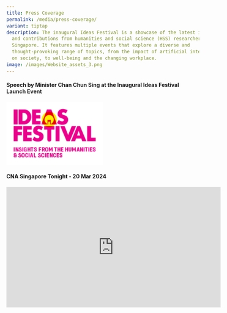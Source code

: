 ```yaml
---
title: Press Coverage
permalink: /media/press-coverage/
variant: tiptap
description: The inaugural Ideas Festival is a showcase of the latest insights
  and contributions from humanities and social science (HSS) researchers in
  Singapore. It features multiple events that explore a diverse and
  thought-provoking range of topics, from the impact of artificial intelligence
  on society, to well-being and the changing workplace.
image: /images/Website_assets_3.png
---
```

<p></p>
<h4>Speech by Minister Chan Chun Sing at the Inaugural Ideas Festival Launch Event</h4>
<div class="isomer-image-wrapper">
<img style="width: 50%;" height="auto" width="100%" alt="" src="/images/Website_assets_Logo_200x130.png">
</div>
<p></p>
<h4>CNA Singapore Tonight - 20 Mar 2024</h4>
<div class="iframe-wrapper">
<iframe height="315" width="560" allowfullscreen="true" frameborder="0" src="https://www.youtube.com/embed/6tIe8praF0A?si=wk2q_55a6hmj8HAc"></iframe>
</div>
<h4></h4>
<p></p>